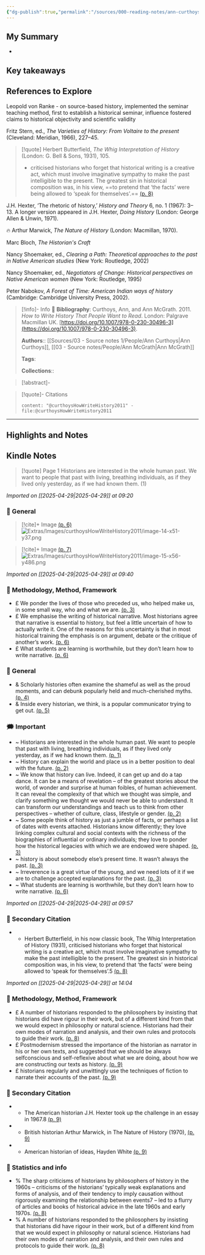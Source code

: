 ```yaml
---
{"dg-publish":true,"permalink":"/sources/000-reading-notes/ann-curthoys-ann-mc-grath-2011/","title":"How to Write History that People Want to Read","contentClasses":"literature-note","tags":["🤓"],"created":"2025-04-29T09:20:14.412+08:00","updated":"2025-05-07T10:18:14.916+08:00"}
---
```





## My Summary
- 

## Key takeaways

## References to Explore
Leopold von Ranke - on source-based history, implemented the seminar teaching method, first to establish a historical seminar, influence fostered claims to historical objectivity and scientific validity

Fritz Stern, ed., *The Varieties of History: From Voltaire to the present* (Cleveland: Meridian, 1966), 227–45.

> [!quote] Herbert Butterfield, *The Whig Interpretation of History* (London: G. Bell & Sons, 1931), 105. 
> - criticised historians who forget that historical writing is a creative act, which must involve imaginative sympathy to make the past intelligible to the present. The greatest sin in historical composition was, in his view, ==to pretend that ‘the facts’ were being allowed to ‘speak for themselves’.== [(p. 8)](zotero://open-pdf/library/items/JUA5ATX7?page=8&annotation=UY7VFFAE)

J.H. Hexter, ‘The rhetoric of history,’ *History and Theory* 6, no. 1 (1967): 3–13. A longer version appeared in J.H. Hexter, *Doing History* (London: George Allen & Unwin, 1971).

🔥 Arthur Marwick, *The Nature of History* (London: Macmillan, 1970). 

Marc Bloch, *The Historian's Craft*

Nancy Shoemaker, ed., *Clearing a Path: Theoretical approaches to the past in Native American studies* (New York: Routledge, 2002)

Nancy Shoemaker, ed., *Negotiators of Change: Historical perspectives on Native American women* (New York: Routledge, 1995)

Peter Nabokov, *A Forest of Time: American Indian ways of history* (Cambridge: Cambridge University Press, 2002).




> [!info]- Info 🔗 
>**Bibliography**: Curthoys, Ann, and Ann McGrath. 2011. _How to Write History That People Want to Read_. London: Palgrave Macmillan UK. [https://doi.org/10.1007/978-0-230-30496-3](https://doi.org/10.1007/978-0-230-30496-3).
> 
> **Authors**::  [[Sources/03 - Source notes 1/People/Ann Curthoys\|Ann Curthoys]],  [[03 - Source notes/People/Ann McGrath\|Ann McGrath]]
> 
> **Tags**: 
> 
> **Collections**:: 


> [!abstract]-
> 

> [!quote]- Citations
> 
> ```query
> content: "@curthoysHowWriteHistory2011" -file:@curthoysHowWriteHistory2011
> ```

___

## Highlights and Notes



## Kindle Notes


> [!quote] Page 1
> Historians are interested in the whole human past. We want to people that past with living, breathing individuals, as if they lived only yesterday, as if we had known them. (1)




*Imported on [[2025-04-29\|2025-04-29]] at 09:20*

### 💬 General


> [!cite]+ Image [(p. 6)](zotero://open-pdf/library/items/JUA5ATX7?page=6&annotation=RSJ8AZUJ)
> ![Extras/Images/curthoysHowWriteHistory2011/image-14-x51-y37.png](/img/user/Extras/Images/curthoysHowWriteHistory2011/image-14-x51-y37.png)


> [!cite]+ Image [(p. 7)](zotero://open-pdf/library/items/JUA5ATX7?page=7&annotation=8JHTHAZF)
> ![Extras/Images/curthoysHowWriteHistory2011/image-15-x56-y486.png](/img/user/Extras/Images/curthoysHowWriteHistory2011/image-15-x56-y486.png)


*Imported on [[2025-04-29\|2025-04-29]] at 09:40*

### 🧩 Methodology, Method, Framework

- £  We ponder the lives of those who preceded us, who helped make us, in some small way, who and what we are. [(p. 3)](zotero://open-pdf/library/items/JUA5ATX7?page=3&annotation=7ULXGF99)
- £  We emphasise the writing of historical narrative. Most historians agree that narrative is essential to history, but feel a little uncertain of how to actually write it. One of the reasons for this uncertainty is that in most historical training the emphasis is on argument, debate or the critique of another’s work. [(p. 6)](zotero://open-pdf/library/items/JUA5ATX7?page=6&annotation=2RBARJ2M)
- £  What students are learning is worthwhile, but they don’t learn how to write narrative. [(p. 6)](zotero://open-pdf/library/items/JUA5ATX7?page=6&annotation=LA49WEK3)

### 💬 General

- &  Scholarly histories often examine the shameful as well as the proud moments, and can debunk popularly held and much-cherished myths. [(p. 4)](zotero://open-pdf/library/items/JUA5ATX7?page=4&annotation=B7CVC42Q)
- &  Inside every historian, we think, is a popular communicator trying to get out. [(p. 5)](zotero://open-pdf/library/items/JUA5ATX7?page=5&annotation=6WUDQHU7)

### 🗯️ Important

- ~  Historians are interested in the whole human past. We want to people that past with living, breathing individuals, as if they lived only yesterday, as if we had known them. [(p. 1)](zotero://open-pdf/library/items/JUA5ATX7?page=1&annotation=EVE2RSJA)
- ~  History can explain the world and place us in a better position to deal with the future. [(p. 2)](zotero://open-pdf/library/items/JUA5ATX7?page=2&annotation=HBW5T27E)
- ~  We know that history can live. Indeed, it can get up and do a tap dance. It can be a means of revelation – of the greatest stories about the world, of wonder and surprise at human foibles, of human achievement. It can reveal the complexity of that which we thought was simple, and clarify something we thought we would never be able to understand. It can transform our understandings and teach us to think from other perspectives – whether of culture, class, lifestyle or gender. [(p. 2)](zotero://open-pdf/library/items/JUA5ATX7?page=2&annotation=GKYX6Y7G)
- ~  Some people think of history as just a jumble of facts, or perhaps a list of dates with events attached. Historians know differently; they love linking complex cultural and social contexts with the richness of the biographies of influential or ordinary individuals; they love to ponder how the historical legacies with which we are endowed were shaped. [(p. 3)](zotero://open-pdf/library/items/JUA5ATX7?page=3&annotation=MQG4HVHS)
- ~  history is about somebody else’s present time. It wasn’t always the past. [(p. 3)](zotero://open-pdf/library/items/JUA5ATX7?page=3&annotation=VZIKCU5E)
- ~  Irreverence is a great virtue of the young, and we need lots of it if we are to challenge accepted explanations for the past. [(p. 3)](zotero://open-pdf/library/items/JUA5ATX7?page=3&annotation=IFFSQAD3)
- ~  What students are learning is worthwhile, but they don’t learn how to write narrative. [(p. 6)](zotero://open-pdf/library/items/JUA5ATX7?page=6&annotation=IK53RG7Y)

*Imported on [[2025-04-29\|2025-04-29]] at 09:57*

### 📇 Secondary Citation

- +  Herbert Butterfield, in his now classic book, The Whig Interpretation of History (1931), criticised historians who forget that historical writing is a creative act, which must involve imaginative sympathy to make the past intelligible to the present. The greatest sin in historical composition was, in his view, to pretend that ‘the facts’ were being allowed to ‘speak for themselves’.5 [(p. 8)](zotero://open-pdf/library/items/JUA5ATX7?page=8&annotation=UY7VFFAE)

*Imported on [[2025-04-29\|2025-04-29]] at 14:04*

### 🧩 Methodology, Method, Framework

- £  A number of historians responded to the philosophers by insisting that historians did have rigour in their work, but of a different kind from that we would expect in philosophy or natural science. Historians had their own modes of narration and analysis, and their own rules and protocols to guide their work. [(p. 8)](zotero://open-pdf/library/items/JUA5ATX7?page=8&annotation=L9FBQKCF)
- £  Postmodernism stressed the importance of the historian as narrator in his or her own texts, and suggested that we should be always selfconscious and self-reflexive about what we are doing, about how we are constructing our texts as history. [(p. 9)](zotero://open-pdf/library/items/JUA5ATX7?page=9&annotation=CHPWP2JD)
- £  historians regularly and unwittingly use the techniques of fiction to narrate their accounts of the past. [(p. 9)](zotero://open-pdf/library/items/JUA5ATX7?page=9&annotation=EDD42J96)

### 📇 Secondary Citation

- +  The American historian J.H. Hexter took up the challenge in an essay in 1967.8 [(p. 9)](zotero://open-pdf/library/items/JUA5ATX7?page=9&annotation=LL42G6HG)
- +  British historian Arthur Marwick, in The Nature of History (1970), [(p. 9)](zotero://open-pdf/library/items/JUA5ATX7?page=9&annotation=6CN226TL)
- +  American historian of ideas, Hayden White [(p. 9)](zotero://open-pdf/library/items/JUA5ATX7?page=9&annotation=JH9SJCLJ)

### 📌 Statistics and info

- %  The sharp criticisms of historians by philosophers of history in the 1960s – criticisms of the historians’ typically weak explanations and forms of analysis, and of their tendency to imply causation without rigorously examining the relationship between events7 – led to a flurry of articles and books of historical advice in the late 1960s and early 1970s. [(p. 8)](zotero://open-pdf/library/items/JUA5ATX7?page=8&annotation=BZDUYFJV)
- %  A number of historians responded to the philosophers by insisting that historians did have rigour in their work, but of a different kind from that we would expect in philosophy or natural science. Historians had their own modes of narration and analysis, and their own rules and protocols to guide their work. [(p. 8)](zotero://open-pdf/library/items/JUA5ATX7?page=8&annotation=65XL5W38)




